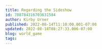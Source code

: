 ```yaml
---
title: Regarding the Sideshow
id: 788784316703631584
author: Kirby Urner
published: 2022-08-14T11:10:00.001-07:00
updated: 2022-08-18T08:27:33.006-07:00
blog: world_game
tags: 
---
```


